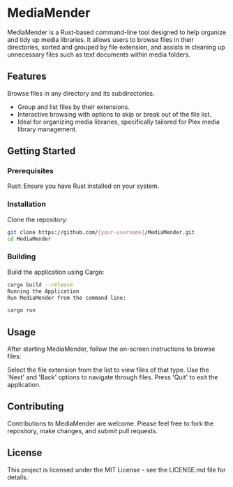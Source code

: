 # MediaMender
MediaMender is a Rust-based command-line tool designed to help organize and tidy up media libraries. It allows users to browse files in their directories, sorted and grouped by file extension, and assists in cleaning up unnecessary files such as text documents within media folders.

## Features
Browse files in any directory and its subdirectories.
- Group and list files by their extensions.
- Interactive browsing with options to skip or break out of the file list.
- Ideal for organizing media libraries, specifically tailored for Plex media library management.

## Getting Started
### Prerequisites
Rust: Ensure you have Rust installed on your system.
### Installation
Clone the repository:

```sh
git clone https://github.com/[your-username]/MediaMender.git
cd MediaMender
```

### Building
Build the application using Cargo:

```sh
cargo build --release
Running the Application
Run MediaMender from the command line:
```

```sh
cargo run
```

## Usage
After starting MediaMender, follow the on-screen instructions to browse files:

Select the file extension from the list to view files of that type.
Use the 'Next' and 'Back' options to navigate through files.
Press 'Quit' to exit the application.

## Contributing
Contributions to MediaMender are welcome. Please feel free to fork the repository, make changes, and submit pull requests.

## License
This project is licensed under the MIT License - see the LICENSE.md file for details.
